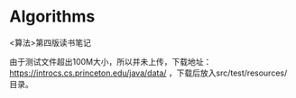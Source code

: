 # Algorithms
&lt;算法>第四版读书笔记
  
由于测试文件超出100M大小，所以并未上传，下载地址：https://introcs.cs.princeton.edu/java/data/
，下载后放入src/test/resources/目录。
